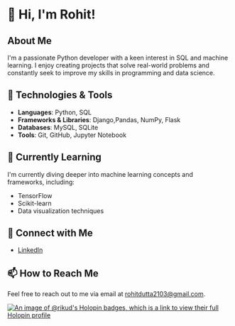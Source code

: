 # 👋 Hi, I'm Rohit!

## About Me
I'm a passionate Python developer with a keen interest in SQL and machine learning. I enjoy creating projects that solve real-world problems and constantly seek to improve my skills in programming and data science.

## 🔧 Technologies & Tools
- **Languages**: Python, SQL
- **Frameworks & Libraries**: Django,Pandas, NumPy, Flask
- **Databases**: MySQL, SQLite
- **Tools**: Git, GitHub, Jupyter Notebook

## 🌱 Currently Learning
I'm currently diving deeper into machine learning concepts and frameworks, including:
- TensorFlow
- Scikit-learn
- Data visualization techniques

## 💬 Connect with Me
- [LinkedIn](https://www.linkedin.com/in/rohit-dutta-64b0242a0?utm_source=share&utm_campaign=share_via&utm_content=profile&utm_medium=android_app)

## 📫 How to Reach Me
Feel free to reach out to me via email at [rohitdutta2103@gmail.com](mailto:rohitdutta2103@gmail.com).


[![An image of @rikud's Holopin badges, which is a link to view their full Holopin profile](https://holopin.me/rikud)](https://holopin.io/@rikud)